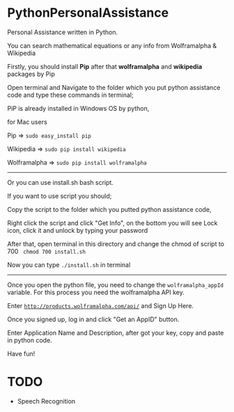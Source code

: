 # PythonPersonalAssistance

Personal Assistance written in Python.

You can search mathematical equations or any info from Wolframalpha & Wikipedia

Firstly, you should install <b>Pip</b> after that <b>wolframalpha</b> and <b>wikipedia</b> packages by Pip

Open terminal and Navigate to the folder which you put python assistance code and type these commands in terminal;

PiP is already installed in Windows OS by python,

for Mac users

Pip => <code>sudo easy_install pip</code>

Wikipedia => <code>sudo pip install wikipedia</code>

Wolframalpha => <code>sudo pip install wolframalpha</code>

<hr>

Or you can use install.sh bash script.

If you want to use script you should;

Copy the script to the folder which you putted python assistance code,

Right click the script and click "Get Info", on the bottom you will see Lock icon, click it and unlock by typing your password

After that, open terminal in this directory and change the chmod of script to 700 <code> chmod 700 install.sh </code>

Now you can type <code>./install.sh</code> in terminal

<hr>

Once you open the python file, you need to change the <code>wolframalpha_appId</code> variable. For this process you need the wolframalpha API key.

Enter <code>http://products.wolframalpha.com/api/</code> and Sign Up Here.

Once you signed up, log in and click "Get an AppID" button.

Enter Application Name and Description, after got your key, copy and paste in python code.

Have fun!

# TODO
<ul>
<li>Speech Recognition</li>
</ul>
